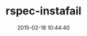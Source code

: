 ---
layout: post
title:  "rspec-instafail"
repo:   "grosser/rspec-instafail"
date:   2015-02-18 10:44:40
gemurl: https://github.com/grosser/rspec-instafail
---